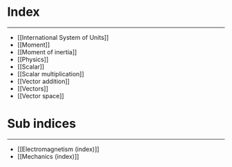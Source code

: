 # Index
---
- [[International System of Units]]
- [[Moment]]
- [[Moment of inertia]]
- [[Physics]]
- [[Scalar]]
- [[Scalar multiplication]]
- [[Vector addition]]
- [[Vectors]]
- [[Vector space]]

# Sub indices
---
- [[Electromagnetism (index)]]
- [[Mechanics (index)]]